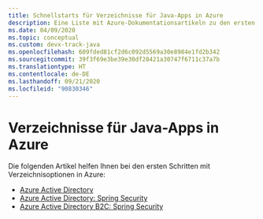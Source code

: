```yaml
---
title: Schnellstarts für Verzeichnisse für Java-Apps in Azure
description: Eine Liste mit Azure-Dokumentationsartikeln zu den ersten Schritten im Zusammenhang mit Verzeichnissen für Java-Apps.
ms.date: 04/09/2020
ms.topic: conceptual
ms.custom: devx-track-java
ms.openlocfilehash: 609fded81cf2d6c092d5569a30e8984e1fd2b342
ms.sourcegitcommit: 39f3f69e3be39e30df28421a30747f6711c37a7b
ms.translationtype: HT
ms.contentlocale: de-DE
ms.lasthandoff: 09/21/2020
ms.locfileid: "90830346"
---
```

# <a name="directories-for-java-apps-on-azure"></a>Verzeichnisse für Java-Apps in Azure

Die folgenden Artikel helfen Ihnen bei den ersten Schritten mit Verzeichnisoptionen in Azure:

- [Azure Active Directory](/azure/active-directory/develop/quickstart-v2-java-webapp)
- [Azure Active Directory: Spring Security](../spring-framework/configure-spring-boot-starter-java-app-with-azure-active-directory.md)
- [Azure Active Directory B2C: Spring Security](../spring-framework/configure-spring-boot-starter-java-app-with-azure-active-directory-b2c-oidc.md)